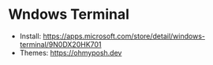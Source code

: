 # Wndows Terminal
- Install: https://apps.microsoft.com/store/detail/windows-terminal/9N0DX20HK701
- Themes: https://ohmyposh.dev

